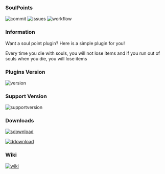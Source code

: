 ### SoulPoints

![commit](https://img.shields.io/github/last-commit/VoChiDanh/SoulPoints?label=Last%20DevBuild%20Update)
![issues](https://img.shields.io/github/issues/VoChiDanh/SoulPoints?label=Issues)
![workflow](https://img.shields.io/github/workflow/status/VoChiDanh/SoulPoints/Build%20&%20Upload?label=DevBuild)

### Information

Want a soul point plugin? Here is a simple plugin for you!

Every time you die with souls, you will not lose items and if you run out of souls when you die, you will lose items

### Plugins Version

![version](https://img.shields.io/spiget/version/96396?label=SpigotMC%20Version) <br>

### Support Version

![supportversion](https://img.shields.io/static/v1?label=Support%20Version&message=Minecraft%201.12.x%20-%201.18.x&color=green) <br>

### Downloads

[![sdownload](https://img.shields.io/spiget/downloads/96396?color=success&label=SpigotMC%20Downloads)](https://www.spigotmc.org/resources/soulpoints.96396/) <br>

[![ddownload](https://img.shields.io/github/downloads/VoChiDanh/SoulPoints/total?color=success&label=DevBuild%20Download)](https://github.com/VoChiDanh/SoulPoints/releases/download/v1.3.x/SoulPoints.jar)

### Wiki

[![wiki](https://img.shields.io/static/v1?label=Wiki&message=v1&color=blue)](https://github.com/VoChiDanh/SoulPoints/wiki)
